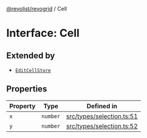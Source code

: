 [@revolist/revogrid](README.md) / Cell

# Interface: Cell

## Extended by

- [`EditCellStore`](Interface.EditCellStore.md)

## Properties

| Property | Type | Defined in |
| ------ | ------ | ------ |
| `x` | `number` | [src/types/selection.ts:51](https://github.com/revolist/revogrid/blob/479ecce95b25b0761395add7477e34a6fe066174/src/types/selection.ts#L51) |
| `y` | `number` | [src/types/selection.ts:52](https://github.com/revolist/revogrid/blob/479ecce95b25b0761395add7477e34a6fe066174/src/types/selection.ts#L52) |

